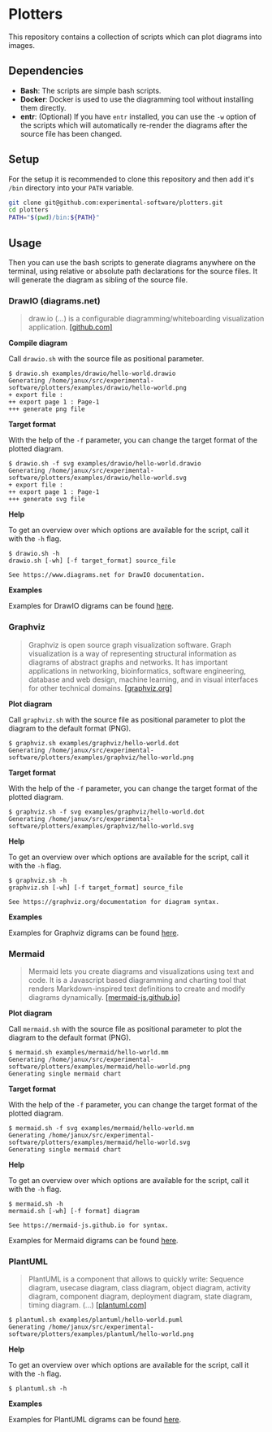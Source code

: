 # Plotters

This repository contains a collection of scripts which can plot diagrams into images.

## Dependencies

- **Bash**: The scripts are simple bash scripts.
- **Docker**: Docker is used to use the diagramming tool without installing them directly.
- **entr**: (Optional) If you have `entr` installed, you can use the `-w` option of the scripts which will automatically re-render the diagrams after the source file has been changed.

## Setup

For the setup it is recommended to clone this repository and then add it's `/bin` directory into your `PATH` variable.

```bash
git clone git@github.com:experimental-software/plotters.git
cd plotters
PATH="$(pwd)/bin:${PATH}"
```

## Usage

Then you can use the bash scripts to generate diagrams anywhere on the terminal, using relative or absolute path declarations for the source files. It will generate the diagram as sibling of the source file.

### DrawIO (diagrams.net)

> draw.io (...) is a configurable diagramming/whiteboarding visualization application. [[github.com]](https://github.com/jgraph/drawio)

**Compile diagram**

Call `drawio.sh` with the source file as positional parameter.

```
$ drawio.sh examples/drawio/hello-world.drawio
Generating /home/janux/src/experimental-software/plotters/examples/drawio/hello-world.png
+ export file : 
++ export page 1 : Page-1
+++ generate png file
```

**Target format**

With the help of the `-f` parameter, you can change the target format of the plotted diagram.

```
$ drawio.sh -f svg examples/drawio/hello-world.drawio
Generating /home/janux/src/experimental-software/plotters/examples/drawio/hello-world.svg
+ export file : 
++ export page 1 : Page-1
+++ generate svg file
```

**Help**

To get an overview over which options are available for the script, call it with the `-h` flag.

```
$ drawio.sh -h
drawio.sh [-wh] [-f target_format] source_file

See https://www.diagrams.net for DrawIO documentation.
```

**Examples**

Examples for DrawIO digrams can be found [here](./examples/drawio).

### Graphviz

> Graphviz is open source graph visualization software. Graph visualization is a way of representing structural information as diagrams of abstract graphs and networks. It has important applications in networking, bioinformatics, software engineering, database and web design, machine learning, and in visual interfaces for other technical domains. [[graphviz.org]](https://graphviz.org/)

**Plot diagram**

Call `graphviz.sh` with the source file as positional parameter to plot the diagram to the default format (PNG).

```
$ graphviz.sh examples/graphviz/hello-world.dot
Generating /home/janux/src/experimental-software/plotters/examples/graphviz/hello-world.png
```

**Target format**

With the help of the `-f` parameter, you can change the target format of the plotted diagram.

```
$ graphviz.sh -f svg examples/graphviz/hello-world.dot
Generating /home/janux/src/experimental-software/plotters/examples/graphviz/hello-world.svg
```

**Help**

To get an overview over which options are available for the script, call it with the `-h` flag.

```
$ graphviz.sh -h
graphviz.sh [-wh] [-f target_format] source_file

See https://graphviz.org/documentation for diagram syntax.
```

**Examples**

Examples for Graphviz digrams can be found [here](./examples/graphviz).

### Mermaid

> Mermaid lets you create diagrams and visualizations using text and code. It is a Javascript based diagramming and charting tool that renders Markdown-inspired text definitions to create and modify diagrams dynamically. [[mermaid-js.github.io]](https://mermaid-js.github.io/mermaid/#/)

**Plot diagram**

Call `mermaid.sh` with the source file as positional parameter to plot the diagram to the default format (PNG).

```
$ mermaid.sh examples/mermaid/hello-world.mm
Generating /home/janux/src/experimental-software/plotters/examples/mermaid/hello-world.png
Generating single mermaid chart
```

**Target format**

With the help of the `-f` parameter, you can change the target format of the plotted diagram.

```
$ mermaid.sh -f svg examples/mermaid/hello-world.mm
Generating /home/janux/src/experimental-software/plotters/examples/mermaid/hello-world.svg
Generating single mermaid chart
```

**Help**

To get an overview over which options are available for the script, call it with the `-h` flag.

```
$ mermaid.sh -h
mermaid.sh [-wh] [-f format] diagram

See https://mermaid-js.github.io for syntax.
```

Examples for Mermaid digrams can be found [here](./examples/mermaid).

### PlantUML

> PlantUML is a component that allows to quickly write: Sequence diagram, usecase diagram, class diagram, object diagram, activity diagram, component diagram, deployment diagram, state diagram, timing diagram. (...) [[plantuml.com]](https://plantuml.com/)

```
$ plantuml.sh examples/plantuml/hello-world.puml
Generating /home/janux/src/experimental-software/plotters/examples/plantuml/hello-world.png
```

**Help**

To get an overview over which options are available for the script, call it with the `-h` flag.

```
$ plantuml.sh -h
```

**Examples**

Examples for PlantUML digrams can be found [here](./examples/plantuml).
